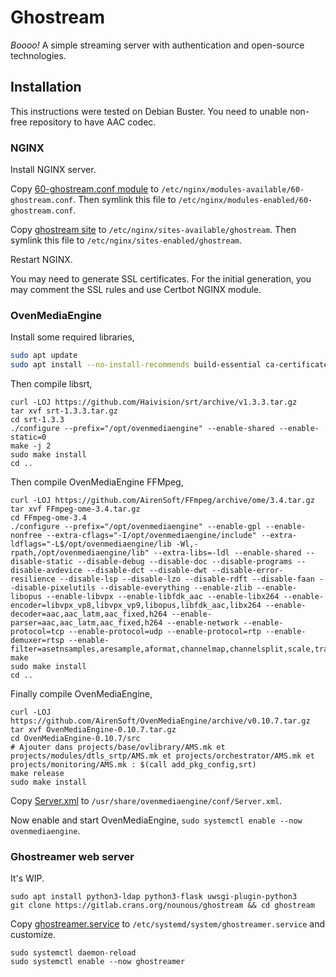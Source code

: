 # Ghostream

*Boooo!* A simple streaming server with authentication and open-source technologies.

## Installation

This instructions were tested on Debian Buster.
You need to unable non-free repository to have AAC codec.

### NGINX

Install NGINX server.

Copy [60-ghostream.conf module](doc/nginx/modules-available/60-ghostream.conf) to `/etc/nginx/modules-available/60-ghostream.conf`.
Then symlink this file to `/etc/nginx/modules-enabled/60-ghostream.conf`.

Copy [ghostream site](doc/nginx/sites-available/ghostream) to `/etc/nginx/sites-available/ghostream`.
Then symlink this file to `/etc/nginx/sites-enabled/ghostream`.

Restart NGINX.

You may need to generate SSL certificates.
For the initial generation, you may comment the SSL rules and use Certbot NGINX module.

### OvenMediaEngine

Install some required libraries,

```bash
sudo apt update
sudo apt install --no-install-recommends build-essential ca-certificates nasm autoconf zlib1g-dev tcl cmake curl libssl-dev libsrtp2-dev libopus-dev libjemalloc-dev pkg-config libvpx-dev libswscale-dev libswresample-dev libavfilter-dev libavcodec-dev libx264-dev libfdk-aac-dev
```

Then compile libsrt,

```
curl -LOJ https://github.com/Haivision/srt/archive/v1.3.3.tar.gz
tar xvf srt-1.3.3.tar.gz
cd srt-1.3.3
./configure --prefix="/opt/ovenmediaengine" --enable-shared --enable-static=0
make -j 2
sudo make install
cd ..
```

Then compile OvenMediaEngine FFMpeg,

```
curl -LOJ https://github.com/AirenSoft/FFmpeg/archive/ome/3.4.tar.gz
tar xvf FFmpeg-ome-3.4.tar.gz
cd FFmpeg-ome-3.4
./configure --prefix="/opt/ovenmediaengine" --enable-gpl --enable-nonfree --extra-cflags="-I/opt/ovenmediaengine/include" --extra-ldflags="-L$/opt/ovenmediaengine/lib -Wl,-rpath,/opt/ovenmediaengine/lib" --extra-libs=-ldl --enable-shared --disable-static --disable-debug --disable-doc --disable-programs --disable-avdevice --disable-dct --disable-dwt --disable-error-resilience --disable-lsp --disable-lzo --disable-rdft --disable-faan --disable-pixelutils --disable-everything --enable-zlib --enable-libopus --enable-libvpx --enable-libfdk_aac --enable-libx264 --enable-encoder=libvpx_vp8,libvpx_vp9,libopus,libfdk_aac,libx264 --enable-decoder=aac,aac_latm,aac_fixed,h264 --enable-parser=aac,aac_latm,aac_fixed,h264 --enable-network --enable-protocol=tcp --enable-protocol=udp --enable-protocol=rtp --enable-demuxer=rtsp --enable-filter=asetnsamples,aresample,aformat,channelmap,channelsplit,scale,transpose,fps,settb,asettb
make
sudo make install
cd ..
```

Finally compile OvenMediaEngine,

```
curl -LOJ https://github.com/AirenSoft/OvenMediaEngine/archive/v0.10.7.tar.gz
tar xvf OvenMediaEngine-0.10.7.tar.gz
cd OvenMediaEngine-0.10.7/src
# Ajouter dans projects/base/ovlibrary/AMS.mk et projects/modules/dtls_srtp/AMS.mk et projects/orchestrator/AMS.mk et projects/monitoring/AMS.mk : $(call add_pkg_config,srt)
make release
sudo make install
```

Copy [Server.xml](doc/ovenmediaengine/conf/Server.xml) to `/usr/share/ovenmediaengine/conf/Server.xml`.

Now enable and start OvenMediaEngine, `sudo systemctl enable --now ovenmediaengine`.

### Ghostreamer web server

It's WIP.

```
sudo apt install python3-ldap python3-flask uwsgi-plugin-python3
git clone https://gitlab.crans.org/nounous/ghostream && cd ghostream
```

Copy [ghostreamer.service](doc/ghostreamer.service) to `/etc/systemd/system/ghostreamer.service`
and customize.

```
sudo systemctl daemon-reload
sudo systemctl enable --now ghostreamer
```
